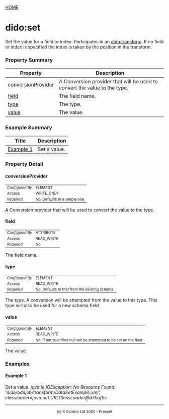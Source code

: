 [HOME](../../../README.md)
# dido:set

Set the value for a field or index. Participates in an [dido:transform](../../../dido/operators/transform/TransformationFactory.md). If
no field or index is specified the index is taken by the position in the transform.

### Property Summary

| Property | Description |
| -------- | ----------- |
| [conversionProvider](#propertyconversionProvider) | A Conversion provider that will be used to convert the value to the type. | 
| [field](#propertyfield) | The field name. | 
| [type](#propertytype) | The type. | 
| [value](#propertyvalue) | The value. | 


### Example Summary

| Title | Description |
| ----- | ----------- |
| [Example 1](#example1) | Set a value. |


### Property Detail
#### conversionProvider <a name="propertyconversionProvider"></a>

<table style='font-size:smaller'>
      <tr><td><i>Configured By</i></td><td>ELEMENT</td></tr>
      <tr><td><i>Access</i></td><td>WRITE_ONLY</td></tr>
      <tr><td><i>Required</i></td><td>No. Defaults to a simple one.</td></tr>
</table>

A Conversion provider that will be used to convert the value to the type.

#### field <a name="propertyfield"></a>

<table style='font-size:smaller'>
      <tr><td><i>Configured By</i></td><td>ATTRIBUTE</td></tr>
      <tr><td><i>Access</i></td><td>READ_WRITE</td></tr>
      <tr><td><i>Required</i></td><td>No</td></tr>
</table>

The field name.

#### type <a name="propertytype"></a>

<table style='font-size:smaller'>
      <tr><td><i>Configured By</i></td><td>ELEMENT</td></tr>
      <tr><td><i>Access</i></td><td>READ_WRITE</td></tr>
      <tr><td><i>Required</i></td><td>No. Defaults to that from the existing schema.</td></tr>
</table>

The type. A conversion will be attempted from the value to this type.
This type will also be used for a new schema field.

#### value <a name="propertyvalue"></a>

<table style='font-size:smaller'>
      <tr><td><i>Configured By</i></td><td>ELEMENT</td></tr>
      <tr><td><i>Access</i></td><td>READ_WRITE</td></tr>
      <tr><td><i>Required</i></td><td>No. If not specified null will be attempted to be set on the field.</td></tr>
</table>

The value.


### Examples
#### Example 1 <a name="example1"></a>

Set a value.
_java.io.IOException: No Resource Found: 'dido/oddjob/transform/DataSetExample.xml', classloader=java.net.URLClassLoader@d7bafbc_


-----------------------

<div style='font-size: smaller; text-align: center;'>(c) R Gordon Ltd 2005 - Present</div>
